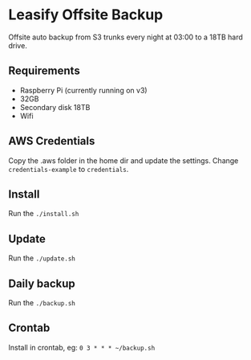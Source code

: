 # Leasify Offsite Backup
Offsite auto backup from S3 trunks every night at 03:00 to a 18TB hard drive.

## Requirements
* Raspberry Pi (currently running on v3)
* 32GB
* Secondary disk 18TB
* Wifi

## AWS Credentials
Copy the .aws folder in the home dir and update the settings.
Change `credentials-example` to `credentials`.

## Install
Run the `./install.sh`

## Update
Run the `./update.sh`

## Daily backup
Run the `./backup.sh`

## Crontab
Install in crontab, eg:
`0 3 * * * ~/backup.sh`
